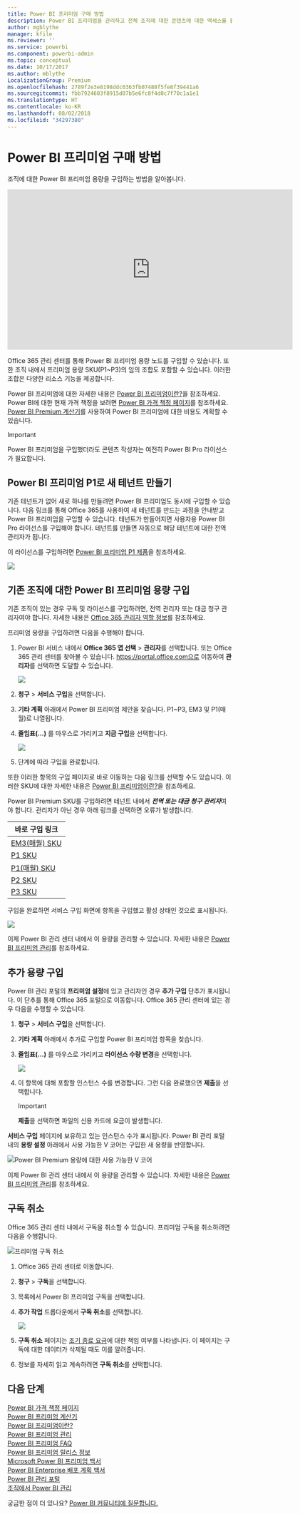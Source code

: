 ```yaml
---
title: Power BI 프리미엄 구매 방법
description: Power BI 프리미엄을 관리하고 전체 조직에 대한 콘텐츠에 대한 액세스를 활성화할 수 있는 방법을 알아봅니다.
author: mgblythe
manager: kfile
ms.reviewer: ''
ms.service: powerbi
ms.component: powerbi-admin
ms.topic: conceptual
ms.date: 10/17/2017
ms.author: mblythe
LocalizationGroup: Premium
ms.openlocfilehash: 2789f2e3e8198ddc0363fb07488f5fe8f39441a6
ms.sourcegitcommit: fbb7924603f8915d07b5e6fc8f4d0c7f70c1a1e1
ms.translationtype: HT
ms.contentlocale: ko-KR
ms.lasthandoff: 08/02/2018
ms.locfileid: "34297380"
---
```

# <a name="how-to-purchase-power-bi-premium"></a>Power BI 프리미엄 구매 방법
조직에 대한 Power BI 프리미엄 용량을 구입하는 방법을 알아봅니다.

<iframe width="640" height="360" src="https://www.youtube.com/embed/NkvYs5Qp4iA?rel=0&amp;showinfo=0" frameborder="0" allowfullscreen></iframe>

Office 365 관리 센터를 통해 Power BI 프리미엄 용량 노드를 구입할 수 있습니다. 또한 조직 내에서 프리미엄 용량 SKU(P1~P3)의 임의 조합도 포함할 수 있습니다. 이러한 조합은 다양한 리소스 기능을 제공합니다.

Power BI 프리미엄에 대한 자세한 내용은 [Power BI 프리미엄이란?](service-premium.md)을 참조하세요. Power BI에 대한 현재 가격 책정을 보려면 [Power BI 가격 책정 페이지](https://powerbi.microsoft.com/pricing/)를 참조하세요. [Power BI Premium 계산기](https://powerbi.microsoft.com/calculator/)를 사용하여 Power BI 프리미엄에 대한 비용도 계획할 수 있습니다.

> [!IMPORTANT]
> Power BI 프리미엄을 구입했더라도 콘텐츠 작성자는 여전히 Power BI Pro 라이선스가 필요합니다.
> 
> 

## <a name="create-a-new-tenant-with-power-bi-premium-p1"></a>Power BI 프리미엄 P1로 새 테넌트 만들기
기존 테넌트가 없어 새로 하나를 만들려면 Power BI 프리미엄도 동시에 구입할 수 있습니다. 다음 링크를 통해 Office 365를 사용하여 새 테넌트를 만드는 과정을 안내받고 Power BI 프리미엄을 구입할 수 있습니다. 테넌트가 만들어지면 사용자용 Power BI Pro 라이선스를 구입해야 합니다. 테넌트를 만들면 자동으로 해당 테넌트에 대한 전역 관리자가 됩니다.

이 라이선스를 구입하려면 [Power BI 프리미엄 P1 제품](https://signup.microsoft.com/Signup?OfferId=b3ec5615-cc11-48de-967d-8d79f7cb0af1)을 참조하세요.

![](media/service-admin-premium-purchase/premium-purchase-with-tenant.png)

## <a name="purchase-a-power-bi-premium-capacity-for-an-existing-organization"></a>기존 조직에 대한 Power BI 프리미엄 용량 구입
기존 조직이 있는 경우 구독 및 라이선스를 구입하려면, 전역 관리자 또는 대금 청구 관리자여야 합니다. 자세한 내용은 [Office 365 관리자 역할 정보](https://support.office.com/article/About-Office-365-admin-roles-da585eea-f576-4f55-a1e0-87090b6aaa9d)를 참조하세요.

프리미엄 용량을 구입하려면 다음을 수행해야 합니다.

1. Power BI 서비스 내에서 **Office 365 앱 선택** > **관리자**를 선택합니다. 또는 Office 365 관리 센터를 찾아볼 수 있습니다. https://portal.office.com으로 이동하여 **관리자**를 선택하면 도달할 수 있습니다.
   
    ![](media/service-admin-premium-purchase/o365-app-picker.png)
2. **청구** > **서비스 구입**을 선택합니다.
3. **기타 계획** 아래에서 Power BI 프리미엄 제안을 찾습니다. P1~P3, EM3 및 P1(매월)로 나열됩니다.
4. **줄임표(...)** 를 마우스로 가리키고 **지금 구입**을 선택합니다.
   
    ![](media/service-admin-premium-purchase/premium-purchase.png)
5. 단계에 따라 구입을 완료합니다.

또한 이러한 항목의 구입 페이지로 바로 이동하는 다음 링크를 선택할 수도 있습니다. 이러한 SKU에 대한 자세한 내용은 [Power BI 프리미엄이란?](service-premium.md#premiumskus)을 참조하세요.

Power BI Premium SKU를 구입하려면 테넌트 내에서 ***전역 또는 대금 청구 관리자***여야 합니다. 관리자가 아닌 경우 아래 링크를 선택하면 오류가 발생합니다.

| 바로 구입 링크 |
| --- |
| [EM3(매월) SKU](https://portal.office.com/commerce/completeorder.aspx?OfferId=4004702D-749C-4F74-BF47-3048F1833780&adminportal=1) |
| [P1 SKU](https://portal.office.com/commerce/completeorder.aspx?OfferId=b3ec5615-cc11-48de-967d-8d79f7cb0af1&adminportal=1) |
| [P1(매월) SKU](https://portal.office.com/commerce/completeorder.aspx?OfferId=E4C8EDD3-74A1-4D42-A738-C647972FBE81&adminportal=1) |
| [P2 SKU](https://portal.office.com/commerce/completeorder.aspx?OfferId=062F2AA7-B4BC-4B0E-980F-2072102D8605&adminportal=1) |
| [P3 SKU](https://portal.office.com/commerce/completeorder.aspx?OfferId=40c7d673-375c-42a1-84ca-f993a524fed0&adminportal=1) |

구입을 완료하면 서비스 구입 화면에 항목을 구입했고 활성 상태인 것으로 표시됩니다.

![](media/service-admin-premium-purchase/premium-purchased.png)

이제 Power BI 관리 센터 내에서 이 용량을 관리할 수 있습니다. 자세한 내용은 [Power BI 프리미엄 관리](service-admin-premium-manage.md)를 참조하세요.

## <a name="purchase-more-capacities"></a>추가 용량 구입
Power BI 관리 포털의 **프리미엄 설정**에 있고 관리자인 경우 **추가 구입** 단추가 표시됩니다. 이 단추를 통해 Office 365 포털으로 이동합니다. Office 365 관리 센터에 있는 경우 다음을 수행할 수 있습니다.

1. **청구** > **서비스 구입**을 선택합니다.
2. **기타 계획** 아래에서 추가로 구입할 Power BI 프리미엄 항목을 찾습니다.
3. **줄임표(...)** 를 마우스로 가리키고 **라이선스 수량 변경**을 선택합니다.
   
    ![](media/service-admin-premium-purchase/premium-purchase-more.png)
4. 이 항목에 대해 포함할 인스턴스 수를 변경합니다. 그런 다음 완료했으면 **제출**을 선택합니다.
   
   > [!IMPORTANT]
   > **제출**을 선택하면 파일의 신용 카드에 요금이 발생합니다.
   > 
   > 

**서비스 구입** 페이지에 보유하고 있는 인스턴스 수가 표시됩니다. Power BI 관리 포털 내의 **용량 설정** 아래에서 사용 가능한 V 코어는 구입한 새 용량을 반영합니다.

![Power BI Premium 용량에 대한 사용 가능한 V 코어](media/service-admin-premium-purchase/premium-capacities.png)

이제 Power BI 관리 센터 내에서 이 용량을 관리할 수 있습니다. 자세한 내용은 [Power BI 프리미엄 관리](service-admin-premium-manage.md)를 참조하세요.

## <a name="cancel-your-subscription"></a>구독 취소
Office 365 관리 센터 내에서 구독을 취소할 수 있습니다. 프리미엄 구독을 취소하려면 다음을 수행합니다.

![](media/service-admin-premium-purchase/premium-cancel-subscription.png "프리미엄 구독 취소")

1. Office 365 관리 센터로 이동합니다.
2. **청구** > **구독**을 선택합니다.
3. 목록에서 Power BI 프리미엄 구독을 선택합니다.
4. **추가 작업** 드롭다운에서 **구독 취소**를 선택합니다.
   
    ![](media/service-admin-premium-purchase/o365-more-actions.png)
5. **구독 취소** 페이지는 [조기 종료 요금](https://support.office.com/article/early-termination-fees-6487d4de-401a-466f-8bc3-c0beb5cc40d3)에 대한 책임 여부를 나타냅니다. 이 페이지는 구독에 대한 데이터가 삭제될 때도 이를 알려줍니다.
6. 정보를 자세히 읽고 계속하려면 **구독 취소**를 선택합니다.

## <a name="next-steps"></a>다음 단계
[Power BI 가격 책정 페이지](https://powerbi.microsoft.com/pricing/)  
[Power BI 프리미엄 계산기](https://powerbi.microsoft.com/calculator/)  
[Power BI 프리미엄이란?](service-premium.md)  
[Power BI 프리미엄 관리](service-admin-premium-manage.md)  
[Power BI 프리미엄 FAQ](service-premium-faq.md)  
[Power BI 프리미엄 릴리스 정보](service-premium-release-notes.md)  
[Microsoft Power BI 프리미엄 백서](https://aka.ms/pbipremiumwhitepaper)  
[Power BI Enterprise 배포 계획 백서](https://aka.ms/pbienterprisedeploy)  
[Power BI 관리 포털](service-admin-portal.md)  
[조직에서 Power BI 관리](service-admin-administering-power-bi-in-your-organization.md)  

궁금한 점이 더 있나요? [Power BI 커뮤니티에 질문합니다.](http://community.powerbi.com/)


